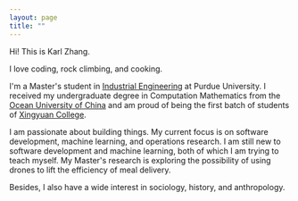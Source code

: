```yaml
---
layout: page
title: ""
---
```

Hi! This is Karl Zhang.

I love coding, rock climbing, and cooking. 

I'm a Master's student in [Industrial Engineering](https://engineering.purdue.edu/IE) at Purdue University. I received my undergraduate degree in Computation Mathematics from the [Ocean University of China](http://eweb.ouc.edu.cn/) and am proud of being the first batch of students of [Xingyuan College](http://xysy.ouc.edu.cn/main.htm). 

I am passionate about building things. My current focus is on software development, machine learning, and operations research. I am still new to software development and machine learning, both of which I am trying to teach myself. My Master's research is exploring the possibility of using drones to lift the efficiency of meal delivery.

Besides, I also have a wide interest in sociology, history, and anthropology.

